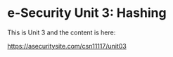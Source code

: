 # e-Security Unit 3: Hashing

This is Unit 3 and the content is here:

https://asecuritysite.com/csn11117/unit03